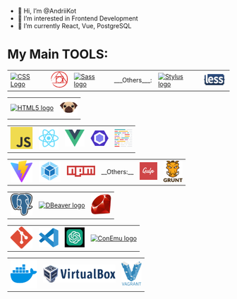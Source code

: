 - 👋 Hi, I’m @AndriiKot
- 👀 I’m interested in Frontend Development
- 🌱 I’m currently React, Vue, PostgreSQL


<!---
AndriiKot/AndriiKot is a ✨ special ✨ repository because its `README.md` (this file) appears on your GitHub profile.
You can click the Preview link to take a look at your changes.
--->

# My Main TOOLS:

<div>
  <div class="CSS">
    <table>
      <tr>
        <td>
          <a href="https://www.w3.org/Style/CSS/" target="_blank">
            <img
              src="https://upload.wikimedia.org/wikipedia/commons/3/3d/CSS.3.svg"
              alt="CSS Logo"
              width="50"
              height="50"
            />
          </a>
        </td>     
        <td>
          <a href="https://postcss.org/docs/" target="_blank">
            <img
              src="https://github.com/AndriiKot/PROJECTS/blob/main/assets/postcss.svg"
              alt="PostCSS logo"
              width="40"
            />
          </a>
        </td>
        <td>
          <a href="https://sass-lang.com/documentation/" target="_blank">
            <img
              src="https://camo.githubusercontent.com/da79029ef5a44898077dfc91f19f8dff0546d76082556d5f22a4e209d8e5d90b/68747470733a2f2f7261776769742e636f6d2f736173732f736173732d736974652f6d61696e2f736f757263652f6173736574732f696d672f6c6f676f732f6c6f676f2e737667"
              alt="Sass logo"
              width="40"
              height="40"
            />
          </a>
        </td>
        <td>
          <span>___Others___: </span>
        </td>
        <td>
          <a href="https://stylus-lang.com/" target="_blank">
            <img
              src="https://stylus-lang.com/logo.svg"
              alt="Stylus logo"
              width="40"
              height="50"
            />
          </a>
        </td>
        <td>
          <a href="https://lesscss.org/" target="_blanl">
            <img
              src="https://github.com/AndriiKot/PROJECTS/blob/main/assets/less.svg"
              alt="Less logo"
              height="25"
            />
          </a>
        </td>
      </tr>
    </table>
  </div>
  <div class="HTML">
    <table>
      <tr>
        <td>
          <a href="https://html.spec.whatwg.org/" target="_blank">
            <img
              src="https://upload.wikimedia.org/wikipedia/commons/6/61/HTML5_logo_and_wordmark.svg"
              alt="HTML5 logo"
              width="50"
              height="50"
            />
          </a>
        </td>
        <td>
          <a href="https://pugjs.org/api/getting-started.html" target="_blank">
            <img
              src="https://github.com/AndriiKot/PROJECTS/blob/main/assets/pug.svg"
              alt="Pug logo"
              width="40"
            />
          </a>
        </td>
      </tr>
    </table>
  </div>
  <div class="JS">
    <table>
      <tr>
        <td>
          <a
            href="https://ecma-international.org/publications-and-standards/standards/"
            target="_blank"
          >
            <img
              src="https://github.com/voodootikigod/logo.js/blob/master/js.png"
              alt="JS logo"
              width="50"
              height="50"
            />
          </a>
        </td>
        <td>
          <a href="https://react.dev/" target="_blank">
            <img
              src="https://github.com/AndriiKot/PROJECTS/blob/main/assets/react-2.svg"
              alt="React logo"
              width="45"
            />
          </a>
        </td>
        <td>
          <a href="https://vuejs.org/" target="_blank">
            <img
              src="https://github.com/AndriiKot/PROJECTS/blob/main/assets/vue-9.svg"
              alt="Vue logo"
              width="45"
            />
          </a>
        </td>
        <td>
          <a href="https://eslint.org/docs/latest/" target="_blank">
            <img
              src="https://github.com/AndriiKot/PROJECTS/blob/main/assets/eslint-1.svg"
              alt="Eslint logo"
              width="40"
            />
          </a>
        </td>
        <td>
          <a href="https://prettier.io/" target="_blank">
            <img
              src="https://github.com/AndriiKot/PROJECTS/blob/main/assets/prettier-2.svg"
              alt="Prettier logo"
              width="40"
            />
          </a>
        </td>
      </tr>
    </table>
  </div>
  <div class="Module Bandler">
    <table>
      <tr>
        <td>
          <a href="https://vitejs.dev/" target="_blank">
            <img
              src="https://github.com/AndriiKot/PROJECTS/blob/main/assets/vitejs.svg"
              alt="Vite logo"
              width="50"
            />
          </a>
        </td>
        <td>
          <a href="https://webpack.js.org/" target="_blank">
            <img
              src="https://github.com/AndriiKot/PROJECTS/blob/main/assets/webpack-icon.svg"
              alt="Webpack logo"
              width="50"
            />
          </a>
        </td>
        <td>
          <a href="https://docs.npmjs.com/" target="_blank">
            <img
              src="https://github.com/AndriiKot/PROJECTS/blob/main/assets/npm.svg"
              alt="Npm logo"
              height="25"
            />
          </a>
        </td>
        <td>
          <span>__Others:__</span>
        </td>
        <td>
          <a href="https://gulpjs.com/" target="_blank">
            <img
              src="https://github.com/AndriiKot/PROJECTS/blob/main/assets/gulp-1.svg"
              alt="Gulp logo"
              height="40"
            />
          </a>
        </td>
        <td>
          <a href="https://gruntjs.com/getting-started" target="_blanl">
            <img
              src="https://github.com/AndriiKot/PROJECTS/blob/main/assets/grunt-1.svg"
              alt="Grunt logo"
              height="50"
            />
          </a>
        </td>
      </tr>
    </table>
  </div>
  <div class="BAKEND">
    <table>
      <tr>
        <td>
          <a href="https://www.postgresql.org/docs/" target="_blank">
            <img
              src="https://github.com/AndriiKot/PROJECTS/blob/main/assets/postgresql.svg"
              alt="PostreSQL logo"
              width="50"
            />
          </a>
        </td>
        <td>
          <a href="https://dbeaver.com/docs/dbeaver/" targer="_blanl">
            <img
              src="https://upload.wikimedia.org/wikipedia/commons/b/b5/DBeaver_logo.svg"
              alt="DBeaver logo"
              width="60"
            />
          </a>
        </td>
        <td>
          <a href="https://ruby-doc.org/" target="_blank">
            <img
              src="https://github.com/AndriiKot/PROJECTS/blob/main/assets/ruby.svg"
              alt="Ruby logo"
              width="45"
            />
          </a>
        </td>
      </tr>
    </table>
  </div>
  <div class="OTHER">
    <table>
      <tr>
        <td>
          <a href="https://www.git-scm.com/doc" target="_blank">
            <img
              src="https://github.com/AndriiKot/PROJECTS/blob/main/assets/git-icon.svg"
              alt="Git logo"
              width="50"
            />
          </a>
        </td>
        <td>
          <a href="https://code.visualstudio.com/docs" target="_blank">
            <img
              src="https://github.com/AndriiKot/PROJECTS/blob/main/assets/visual-studio-code-1.svg"
              alt="VsCode logo"
              width="45"
            />
          </a>
        </td>
        <td>
          <a href="https://chatgpt.com/auth/login" target="_blank">
            <img
              src="https://github.com/AndriiKot/PROJECTS/blob/main/assets/chatgpt-1.svg"
              alt="ChatGPT logo"
              width="45"
            />
          </a>
        </td>
        <td>
          <a
            href="https://conemu.github.io/blog/2023/07/24/Build-230724.html"
            target="_blank"
          >
            <img
              src="https://upload.wikimedia.org/wikipedia/commons/d/dc/ConEmu_icon.png"
              alt="ConEmu logo"
              width="45"
            />
          </a>
        </td>
      </tr>
    </table>
  </div>
  <div class="Deployd">
    <table>
      <tr>
        <td>
          <a href="https://docs.docker.com/" target="_blank">
            <img
              src="https://github.com/AndriiKot/PROJECTS/blob/main/assets/docker-4.svg"
              alt="Docker logo"
              width="60"
            />
          </a>
        </td>
        <td>
          <a href="https://www.virtualbox.org/" target="_blank">
            <img
              src="https://github.com/AndriiKot/PROJECTS/blob/main/assets/virtualbox.svg"
              alt="VirtualBox logo"
              height="40"
            />
          </a>
        </td>
        <td>
          <a
            href="https://developer.hashicorp.com/vagrant/docs/"
            target="_blank"
          >
            <img
              src="https://github.com/AndriiKot/PROJECTS/blob/main/assets/vagrant.svg"
              alt="Vagrant logo"
              width="45"
            />
          </a>
        </td>
      </tr>
    </table>
  </div>
</div>
